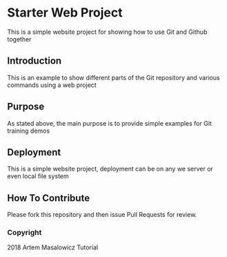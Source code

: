 # Starter Web Project

This is a simple website project for showing how to use Git and Github together

## Introduction

This is an example to show different parts of the Git repository and various commands using a web project

## Purpose

As stated above, the main purpose is to provide simple examples for Git training demos

## Deployment

This is a simple website project, deployment can be on any we server or even local file system

## How To Contribute

Please fork this repository and then issue Pull Requests for review.

### Copyright

2018 Artem Masalowicz Tutorial